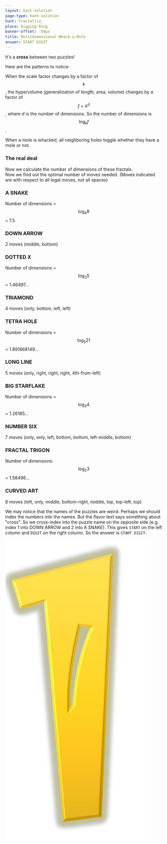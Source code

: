 ```yaml
---
layout: hunt-solution
page-type: hunt-solution
hunt: Fractallia
place: Digging Ring
banner-offset: -50px
title: Multidimensional Whack-a-Mole
answer: START DIGIT
---
```

<p class="puzzle-flavor">
It's a <b>cross</b> between two puzzles!
</p>

<p class="center-text">Here are the patterns to notice:</p>

<div class="multid-grid">
<div markdown="1">

When the scale factor changes by a factor of $$k$$, the hypervolume (generalization of length, area, volume) changes by a factor of $$f = k^d$$, where $d$ is the number of dimensions. So the number of dimensions is $$\log_k f$$.
</div>

<div markdown="1">

When a mole is whacked, all neighboring holes toggle whether they have a mole or not.
</div>
</div>

<h3 class="center-text">The real deal</h3>

<div class="multid-grid">
<div class="center-text">Now we calculate the number of dimensions of these fractals.</div>
<div class="center-text">Now we find out the optimal number of moves needed. (Moves indicated are with respect to all legal moves, not all spaces)</div>
<div markdown="1">

### A SNAKE

Number of dimensions = $$\log_4 8$$ = <ht>1</ht>.5
</div>
<div>

<h3>DOWN ARROW</h3>
<ht>2</ht> moves (middle, bottom)
</div>
<div markdown="1">

### DOTTED X

Number of dimensions = $$\log_3 5$$ = 1.464<ht>9</ht>7...
</div>
<div>

<h3>TRIAMOND</h3>
<ht>4</ht> moves (only, bottom, left, left)
</div>
<div markdown="1">

### TETRA HOLE

Number of dimensions = $$\log_5 21$$ = 1.8916681<ht>4</ht>9...
</div>
<div>

<h3>LONG LINE</h3>
<ht>5</ht> moves (only, right, right, right, 4th-from-left)
</div>
<div markdown="1">

### BIG STARFLAKE

Number of dimensions = $$\log_3 4$$ = 1.261<ht>8</ht>5...
</div>
<div>

<h3>NUMBER SIX</h3>
<ht>7</ht> moves (only, only, left, bottom, bottom, left-middle, bottom)
</div>
<div markdown="1">

### FRACTAL TRIGON

Number of dimensions: $$\log_2 3$$ = 1.584<ht>9</ht>6...
</div>
<div>

<h3>CURVED ART</h3>
<ht>8</ht> moves (left, only, middle, bottom-right, middle, top, top-left, top)
</div>
</div>

We may notice that the names of the puzzles are weird. Perhaps we should index the numbers into the names. But the flavor text
says something about "cross". So we cross-index into the puzzle name on the opposite side (e.g. index 1 into DOWN ARROW and 2 into A SNAKE).
This gives `START` on the left column and `DIGIT` on the right column. So the answer is `START DIGIT`.

<img class="center-img" src="../start-digit.svg"/>